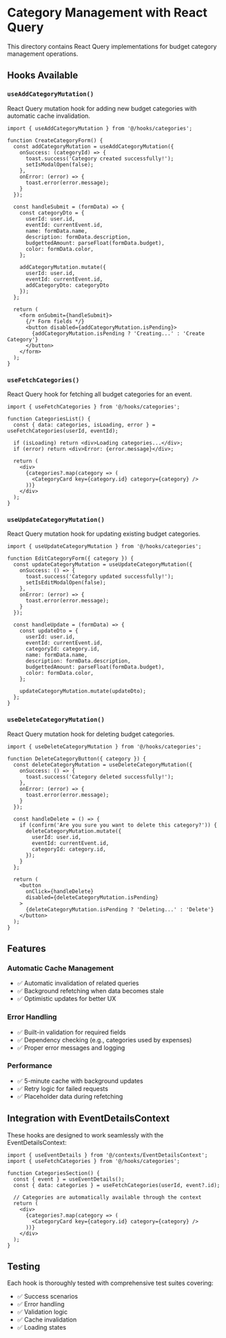 # Category Management with React Query

This directory contains React Query implementations for budget category management operations.

## Hooks Available

### `useAddCategoryMutation()`
React Query mutation hook for adding new budget categories with automatic cache invalidation.

```tsx
import { useAddCategoryMutation } from '@/hooks/categories';

function CreateCategoryForm() {
  const addCategoryMutation = useAddCategoryMutation({
    onSuccess: (categoryId) => {
      toast.success('Category created successfully!');
      setIsModalOpen(false);
    },
    onError: (error) => {
      toast.error(error.message);
    }
  });

  const handleSubmit = (formData) => {
    const categoryDto = {
      userId: user.id,
      eventId: currentEvent.id,
      name: formData.name,
      description: formData.description,
      budgettedAmount: parseFloat(formData.budget),
      color: formData.color,
    };

    addCategoryMutation.mutate({ 
      userId: user.id, 
      eventId: currentEvent.id, 
      addCategoryDto: categoryDto 
    });
  };

  return (
    <form onSubmit={handleSubmit}>
      {/* Form fields */}
      <button disabled={addCategoryMutation.isPending}>
        {addCategoryMutation.isPending ? 'Creating...' : 'Create Category'}
      </button>
    </form>
  );
}
```

### `useFetchCategories()`
React Query hook for fetching all budget categories for an event.

```tsx
import { useFetchCategories } from '@/hooks/categories';

function CategoriesList() {
  const { data: categories, isLoading, error } = useFetchCategories(userId, eventId);

  if (isLoading) return <div>Loading categories...</div>;
  if (error) return <div>Error: {error.message}</div>;

  return (
    <div>
      {categories?.map(category => (
        <CategoryCard key={category.id} category={category} />
      ))}
    </div>
  );
}
```

### `useUpdateCategoryMutation()`
React Query mutation hook for updating existing budget categories.

```tsx
import { useUpdateCategoryMutation } from '@/hooks/categories';

function EditCategoryForm({ category }) {
  const updateCategoryMutation = useUpdateCategoryMutation({
    onSuccess: () => {
      toast.success('Category updated successfully!');
      setIsEditModalOpen(false);
    },
    onError: (error) => {
      toast.error(error.message);
    }
  });

  const handleUpdate = (formData) => {
    const updateDto = {
      userId: user.id,
      eventId: currentEvent.id,
      categoryId: category.id,
      name: formData.name,
      description: formData.description,
      budgettedAmount: parseFloat(formData.budget),
      color: formData.color,
    };

    updateCategoryMutation.mutate(updateDto);
  };
}
```

### `useDeleteCategoryMutation()`
React Query mutation hook for deleting budget categories.

```tsx
import { useDeleteCategoryMutation } from '@/hooks/categories';

function DeleteCategoryButton({ category }) {
  const deleteCategoryMutation = useDeleteCategoryMutation({
    onSuccess: () => {
      toast.success('Category deleted successfully!');
    },
    onError: (error) => {
      toast.error(error.message);
    }
  });

  const handleDelete = () => {
    if (confirm('Are you sure you want to delete this category?')) {
      deleteCategoryMutation.mutate({
        userId: user.id,
        eventId: currentEvent.id,
        categoryId: category.id,
      });
    }
  };

  return (
    <button 
      onClick={handleDelete}
      disabled={deleteCategoryMutation.isPending}
    >
      {deleteCategoryMutation.isPending ? 'Deleting...' : 'Delete'}
    </button>
  );
}
```

## Features

### Automatic Cache Management
- ✅ Automatic invalidation of related queries
- ✅ Background refetching when data becomes stale
- ✅ Optimistic updates for better UX

### Error Handling
- ✅ Built-in validation for required fields
- ✅ Dependency checking (e.g., categories used by expenses)
- ✅ Proper error messages and logging

### Performance
- ✅ 5-minute cache with background updates
- ✅ Retry logic for failed requests
- ✅ Placeholder data during refetching

## Integration with EventDetailsContext

These hooks are designed to work seamlessly with the EventDetailsContext:

```tsx
import { useEventDetails } from '@/contexts/EventDetailsContext';
import { useFetchCategories } from '@/hooks/categories';

function CategoriesSection() {
  const { event } = useEventDetails();
  const { data: categories } = useFetchCategories(userId, event?.id);

  // Categories are automatically available through the context
  return (
    <div>
      {categories?.map(category => (
        <CategoryCard key={category.id} category={category} />
      ))}
    </div>
  );
}
```

## Testing

Each hook is thoroughly tested with comprehensive test suites covering:
- ✅ Success scenarios
- ✅ Error handling
- ✅ Validation logic
- ✅ Cache invalidation
- ✅ Loading states